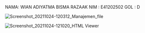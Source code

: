 NAMA: WIAN ADIYATMA BISMA RAZAAK
NIM : E41202502
GOL : D 


![Screenshot_20211024-120312_Manajemen_file](https://user-images.githubusercontent.com/80669988/138581581-5071db63-ef3f-4cfe-a9f4-d19a229f37af.jpg)

![Screenshot_20211024-121020_HTML Viewer](https://user-images.githubusercontent.com/80669988/138581741-1a8efcbe-95b8-4ec2-974a-09727ecac5bd.jpg)
